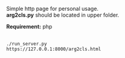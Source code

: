 Simple http page for personal usage. <br><b>arg2cls.py</b> should be located in upper folder.<br>

<b>Requirement:</b> php <br>
<br>
```
./run_server.py
https://127.0.0.1:8000/arg2cls.html
```
